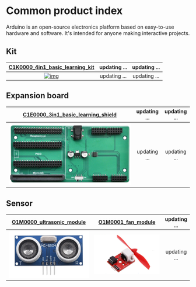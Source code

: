 # Common product index
Arduino is an open-source electronics platform based on easy-to-use hardware and software.  It's intended for anyone making interactive projects.  

## Kit
| [C1K0000_4in1_basic_learning_kit](../C1K0000_4in1_basic_learning_kit/C1K0000_4in1_basic_learning_kit.md) | updating ... | updating ... |
| :--: | :--: | :--: |
| [![img](../../_static/common_product/C1E0000_3in1_basic_learning_shield/img.png)](../C1E0000_3in1_basic_learning_shield/C1E0000_3in1_basic_learning_shield.md) | updating ... | updating ... |

## Expansion board
| [C1E0000_3in1_basic_learning_shield](../C1E0000_3in1_basic_learning_shield/C1E0000_3in1_basic_learning_shield.md) | updating ... | updating ... |
| :--: | :--: | :--: |
| [![img](../../_static/common_product/C1E0000_3in1_basic_learning_shield/1img.png)](../C1E0000_3in1_basic_learning_shield/C1E0000_3in1_basic_learning_shield.md) | updating ... | updating ... |

## Sensor
| [O1M0000_ultrasonic_module](../../outsourcing/O1M0000_ultrasonic_module/O1M0000_ultrasonic_module.md) | [O1M0001_fan_module](../../outsourcing/O1M0001_fan_module/O1M0001_fan_module.md) | updating ... |
| :--: | :--: | :--: |
| [![img](../../_static/outsourcing/O1M0000_ultrasonic_module/1img.png)](../../outsourcing/O1M0000_ultrasonic_module/O1M0000_ultrasonic_module.md) | [![img](../../_static/outsourcing/O1M0001_fan_module/1img.png)](../../outsourcing/O1M0001_fan_module/O1M0001_fan_module.md) | updating ... |


